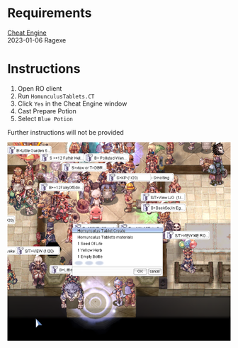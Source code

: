# Requirements
[Cheat Engine](https://www.cheatengine.org)  
2023-01-06 Ragexe

# Instructions
1. Open RO client
2. Run `HomunculusTablets.CT`
3. Click `Yes` in the Cheat Engine window
4. Cast Prepare Potion
5. Select `Blue Potion`

Further instructions will not be provided

![Screenshot](./images/screenshot.png)